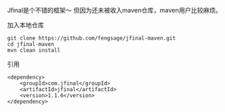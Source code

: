 Jfinal是个不错的框架～ 但因为还未被收入maven仓库，maven用户比较麻烦。

加入本地仓库

	git clone https://github.com/fengsage/jfinal-maven.git
	cd jfinal-maven
	mvn clean install
	
引用

	<dependency>
		<groupId>com.jfinal</groupId>
		<artifactId>jfinal</artifactId>
		<version>1.1.6</version>
	</dependency>
